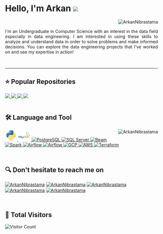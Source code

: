 # Hello, I'm Arkan <img src="https://github.com/TheDudeThatCode/TheDudeThatCode/blob/master/Assets/Hi.gif" width="30px">

<p>&nbsp;<img align="right" src="https://github-readme-stats-sigma-five.vercel.app/api?username=ArkanNibrastama&show_icons=true&locale=en&theme=tokyonight" alt="ArkanNibrastama" /></p>

<p align="justify">I'm an Undergraduate in Computer Science with an interest in the data field especially in data engineering. I am interested in using these skills to analyze and understand data in order to solve problems and make informed decisions. You can explore the data engineering projects that I've worked on and see my expertise in action!</p>

<br>
<hr>

 ## ⭐ Popular Repositories
<a href="https://github.com/ArkanNibrastama/arkan-cloud-data-engineering-projects" target="_blank">
 <img src="https://github-readme-stats-sigma-five.vercel.app/api/pin/?username=ArkanNibrastama&repo=arkan-cloud-data-engineering-projects&theme=tokyonight" />
</a>
<a href="https://github.com/ArkanNibrastama/spotify-data-pipeline" target="_blank">
 <img src="https://github-readme-stats-sigma-five.vercel.app/api/pin/?username=ArkanNibrastama&repo=spotify-data-pipeline&theme=tokyonight" />
</a>
<a href="https://github.com/ArkanNibrastama/cloud-data-infrastructure" target="_blank">
 <img src="https://github-readme-stats-sigma-five.vercel.app/api/pin/?username=ArkanNibrastama&repo=cloud-data-infrastructure&theme=tokyonight" />
</a>
<a href="https://github.com/ArkanNibrastama/weather-analytics" target="_blank">
 <img src="https://github-readme-stats-sigma-five.vercel.app/api/pin/?username=ArkanNibrastama&repo=weather-analytics&theme=tokyonight" />
</a>
<br>
<br>

## 🛠️ Language and Tool
<p><img align="right" src="https://github-readme-stats.vercel.app/api/top-langs/?username=ArkanNibrastama&layout=donut&theme=tokyonight&hide=Jupyter%20Notebook,php" alt="ArkanNibrastama"/></p>

<p align="left">
<a href="https://www.python.org" target="_blank" rel="noreferrer"> <img src="https://raw.githubusercontent.com/devicons/devicon/master/icons/python/python-original.svg" alt="python" width="40" height="40"/> </a>
<a href="https://www.mysql.com/" target="_blank" rel="noreferrer"> <img src="https://raw.githubusercontent.com/devicons/devicon/master/icons/mysql/mysql-original-wordmark.svg" alt="MySQL" width="40" height="40"/> </a>
<a href="https://www.postgresql.org/" target="_blank" rel="noreferrer"> <img src="https://www.vectorlogo.zone/logos/postgresql/postgresql-icon.svg" alt="PostgreSQL" width="40" height="40"/> </a>
<a href="https://www.microsoft.com/en-us/sql-server/sql-server-downloads" target="_blank" rel="noreferrer"> <img src="https://www.svgrepo.com/show/303229/microsoft-sql-server-logo.svg" alt="SQL Server" width="40" height="40"/> </a>
<a href="https://beam.apache.org/" target="_blank" rel="noreferrer"> <img src="https://www.vectorlogo.zone/logos/apache_beam/apache_beam-icon.svg" alt="Beam" width="40" height="40"/> </a>
<a href="https://spark.apache.org/" target="_blank" rel="noreferrer"> <img src="https://www.vectorlogo.zone/logos/apache_spark/apache_spark-icon.svg" alt="Spark" width="40" height="40"/> </a>
 <a href="https://airflow.apache.org/" target="_blank" rel="noreferrer"> <img src="https://cwiki.apache.org/confluence/download/attachments/145723561/airflow_transparent.png" alt="Airflow" width="40" height="40"/> </a>
 <a href="https://kafka.apache.org/" target="_blank" rel="noreferrer"> <img src="https://www.vectorlogo.zone/logos/apache_kafka/apache_kafka-icon.svg" alt="Airflow" width="40" height="40"/> </a>
<a href="https://cloud.google.com/" target="_blank" rel="noreferrer"> <img src="https://www.vectorlogo.zone/logos/google_cloud/google_cloud-icon.svg" alt="GCP" width="40" height="40"/> </a>
<a href="https://aws.amazon.com/" target="_blank" rel="noreferrer"> <img src="https://www.vectorlogo.zone/logos/amazon_aws/amazon_aws-icon.svg" alt="AWS" width="40" height="40"/> </a>
<a href="https://www.terraform.io/" target="_blank" rel="noreferrer"> <img src="https://www.vectorlogo.zone/logos/terraformio/terraformio-icon.svg" alt="Terraform" width="40" height="40"/> </a>
</p>

<br>

## 🔍 Don't hesitate to reach me on
<p align="left">
<a href="mailto:arkan6040nibrastama@gmail.com?subject=Helo Arkan!&body=Hello Arkan! my name is ..." target="blank"><img align="center" src="https://www.vectorlogo.zone/logos/gmail/gmail-icon.svg" alt="ArkanNibrastama" height="30" width="40" /></a>
<a href="https://www.linkedin.com/in/muhammad-arkan-nibrastama/" target="blank"><img align="center" src="https://raw.githubusercontent.com/rahuldkjain/github-profile-readme-generator/master/src/images/icons/Social/linked-in-alt.svg" alt="ArkanNibrastama" height="30" width="40" /></a>
<a href="https://www.kaggle.com/markannibrastama" target="blank"><img align="center" src="https://raw.githubusercontent.com/rahuldkjain/github-profile-readme-generator/master/src/images/icons/Social/kaggle.svg" alt="ArkanNibrastama" height="30" width="40" /></a>
<a href="https://www.hackerrank.com/aa7112237" target="blank"><img align="center" src="https://raw.githubusercontent.com/rahuldkjain/github-profile-readme-generator/master/src/images/icons/Social/hackerrank.svg" alt="ArkanNibrastama" height="30" width="40" /></a>
 <a href="https://leetcode.com/arkan6040nibrastama/" target="blank"><img align="center" src="https://github.com/rahuldkjain/github-profile-readme-generator/blob/master/src/images/icons/Social/leet-code.svg" alt="ArkanNibrastama" height="30" width="40" /></a>
</p>
<br>

## 👀 Total Visitors
![Visitor Count](https://profile-counter.glitch.me/{ArkanNibrastama}/count.svg)
